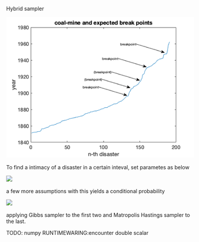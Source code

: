 Hybrid sampler

![coal_mine](https://github.com/washingtk/kth/blob/pictures/mcmc_pic/coal_mine.png)

To find a intimacy of a disaster in a certain inteval, set parametes as below

<img src="https://latex.codecogs.com/gif.latex?breakpoints&space;:&space;d&space;\\&space;time:&space;t_1=1855,&space;t_{d&plus;1}&space;=&space;1963,&space;\&space;1855&space;<&space;t_i&space;<&space;1963\\&space;intimacy:\lambda&space;\sim&space;\Gamma(2,&space;\theta)&space;\\&space;disastes\&space;in\&space;an\&space;interval&space;:&space;\tau_i&space;\\&space;\\&space;theta:\theta&space;\sim&space;\Gamma(2,&space;\nu)"/>

a few more assumptions with this yields a conditional probability

<img src="https://latex.codecogs.com/gif.latex?f(\theta|\tau,&space;\lambda,&space;t)&space;=&space;\Gamma(2&space;&plus;&space;2d,&space;\nu&plus;\sum&space;\lambda)&space;\\&space;f(\lambda|\theta,&space;\tau,&space;t)&space;=&space;\Gamma(2&space;&plus;n_i(\tau),&space;\theta&space;&plus;&space;t_{i&plus;1}-t_i)&space;\\&space;f(t|\lambda,&space;\theta,&space;\tau)&space;\propto&space;exp(\sim)\prod&space;\lambda^{n_i(\tau)}(t_{i&plus;1}-t_i)&space;\\"/>

applying Gibbs sampler to the first two and Matropolis Hastings sampler to the last.


TODO:
numpy RUNTIMEWARING:encounter double scalar
